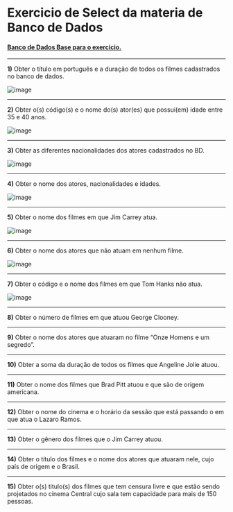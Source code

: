 # Exercicio de Select da materia de Banco de Dados

#### [Banco de Dados Base para o exercicio.](./cinema.sql)

---

**1)** Obter o título em português e a duração de todos os filmes cadastrados no banco de dados.  

![image](https://github.com/CodyKoInABox/cinemaDB/assets/125526050/f8ae782f-7b32-4aaa-8478-8e212b75c2ca)

---

**2)** Obter o(s) código(s) e o nome do(s) ator(es) que possui(em) idade entre 35 e 40 anos. 

![image](https://github.com/CodyKoInABox/cinemaDB/assets/125526050/a039c54c-6462-4f72-b4ab-f3c1cc2242f1)

---

**3)** Obter as diferentes nacionalidades dos atores cadastrados no BD.  

![image](https://github.com/CodyKoInABox/cinemaDB/assets/125526050/257b02b8-f182-4bc8-a30a-b5be38904070)

---

**4)** Obter o nome dos atores, nacionalidades e idades.  

![image](https://github.com/CodyKoInABox/cinemaDB/assets/125526050/17602bfd-c330-46b9-b776-5da63ce41d48)

---

**5)** Obter o nome dos filmes em que Jim Carrey atua.

![image](https://github.com/CodyKoInABox/cinemaDB/assets/125526050/470ab08a-491f-466e-9ad6-f340c0d80ec8)

---

**6)** Obter o nome dos atores que não atuam em nenhum filme.

![image](https://github.com/CodyKoInABox/cinemaDB/assets/125526050/fbb49175-7a4f-489c-9168-be00396254bc)

---

**7)** Obter o código e o nome dos filmes em que Tom Hanks não atua.

![image](https://github.com/CodyKoInABox/cinemaDB/assets/125526050/d1a1354b-c498-4c6a-bf7b-286f935762eb)

---

**8)** Obter o número de filmes em que atuou George Clooney.

---

**9)** Obter o nome dos atores que atuaram no filme “Onze Homens e um segredo”.

---

**10)** Obter a soma da duração de todos os filmes que Angeline Jolie atuou.

---

**11)** Obter o nome dos filmes que Brad Pitt atuou e que são de origem americana.

---

**12)** Obter o nome do cinema e o horário da sessão que está passando o em que atua o Lazaro Ramos.

---

**13)** Obter o gênero dos filmes que o Jim Carrey atuou.

---

**14)** Obter o título dos filmes e o nome dos atores que atuaram nele, cujo país de origem e o Brasil.

---

**15)** Obter o(s) titulo(s) dos filmes que tem censura livre e que estão sendo projetados no cinema Central cujo sala tem capacidade para mais de 150 pessoas. 
